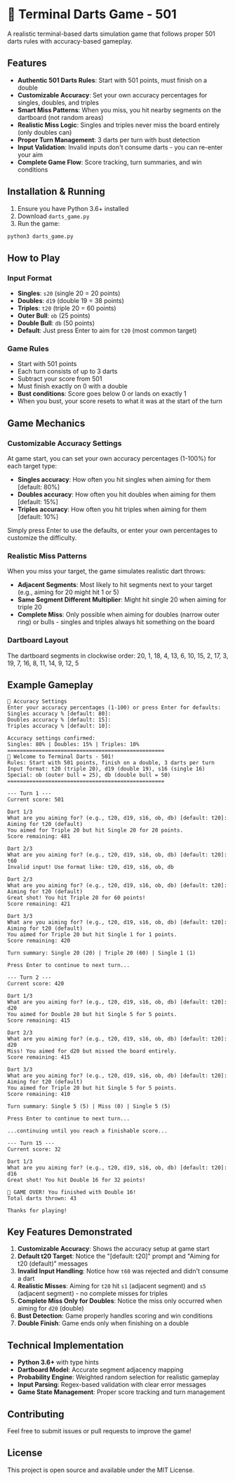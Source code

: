 # 🎯 Terminal Darts Game - 501

A realistic terminal-based darts simulation game that follows proper 501 darts rules with accuracy-based gameplay.

## Features

- **Authentic 501 Darts Rules**: Start with 501 points, must finish on a double
- **Customizable Accuracy**: Set your own accuracy percentages for singles, doubles, and triples
- **Smart Miss Patterns**: When you miss, you hit nearby segments on the dartboard (not random areas)
- **Realistic Miss Logic**: Singles and triples never miss the board entirely (only doubles can)
- **Proper Turn Management**: 3 darts per turn with bust detection
- **Input Validation**: Invalid inputs don't consume darts - you can re-enter your aim
- **Complete Game Flow**: Score tracking, turn summaries, and win conditions

## Installation & Running

1. Ensure you have Python 3.6+ installed
2. Download `darts_game.py`
3. Run the game:

```bash
python3 darts_game.py
```

## How to Play

### Input Format
- **Singles**: `s20` (single 20 = 20 points)
- **Doubles**: `d19` (double 19 = 38 points)  
- **Triples**: `t20` (triple 20 = 60 points)
- **Outer Bull**: `ob` (25 points)
- **Double Bull**: `db` (50 points)
- **Default**: Just press Enter to aim for `t20` (most common target)

### Game Rules
- Start with 501 points
- Each turn consists of up to 3 darts
- Subtract your score from 501
- Must finish exactly on 0 with a double
- **Bust conditions**: Score goes below 0 or lands on exactly 1
- When you bust, your score resets to what it was at the start of the turn

## Game Mechanics

### Customizable Accuracy Settings
At game start, you can set your own accuracy percentages (1-100%) for each target type:
- **Singles accuracy**: How often you hit singles when aiming for them [default: 80%]
- **Doubles accuracy**: How often you hit doubles when aiming for them [default: 15%]
- **Triples accuracy**: How often you hit triples when aiming for them [default: 10%]

Simply press Enter to use the defaults, or enter your own percentages to customize the difficulty.

### Realistic Miss Patterns
When you miss your target, the game simulates realistic dart throws:
- **Adjacent Segments**: Most likely to hit segments next to your target (e.g., aiming for 20 might hit 1 or 5)
- **Same Segment Different Multiplier**: Might hit single 20 when aiming for triple 20
- **Complete Miss**: Only possible when aiming for doubles (narrow outer ring) or bulls - singles and triples always hit something on the board

### Dartboard Layout
The dartboard segments in clockwise order: 20, 1, 18, 4, 13, 6, 10, 15, 2, 17, 3, 19, 7, 16, 8, 11, 14, 9, 12, 5

## Example Gameplay

```
🎯 Accuracy Settings
Enter your accuracy percentages (1-100) or press Enter for defaults:
Singles accuracy % [default: 80]: 
Doubles accuracy % [default: 15]: 
Triples accuracy % [default: 10]: 

Accuracy settings confirmed:
Singles: 80% | Doubles: 15% | Triples: 10%
==================================================
🎯 Welcome to Terminal Darts - 501!
Rules: Start with 501 points, finish on a double, 3 darts per turn
Input format: t20 (triple 20), d19 (double 19), s16 (single 16)
Special: ob (outer bull = 25), db (double bull = 50)
==================================================

--- Turn 1 ---
Current score: 501

Dart 1/3
What are you aiming for? (e.g., t20, d19, s16, ob, db) [default: t20]: 
Aiming for t20 (default)
You aimed for Triple 20 but hit Single 20 for 20 points.
Score remaining: 481

Dart 2/3
What are you aiming for? (e.g., t20, d19, s16, ob, db) [default: t20]: t60
Invalid input! Use format like: t20, d19, s16, ob, db

Dart 2/3
What are you aiming for? (e.g., t20, d19, s16, ob, db) [default: t20]: 
Aiming for t20 (default)
Great shot! You hit Triple 20 for 60 points!
Score remaining: 421

Dart 3/3
What are you aiming for? (e.g., t20, d19, s16, ob, db) [default: t20]: 
Aiming for t20 (default)
You aimed for Triple 20 but hit Single 1 for 1 points.
Score remaining: 420

Turn summary: Single 20 (20) | Triple 20 (60) | Single 1 (1)

Press Enter to continue to next turn...

--- Turn 2 ---
Current score: 420

Dart 1/3
What are you aiming for? (e.g., t20, d19, s16, ob, db) [default: t20]: d20
You aimed for Double 20 but hit Single 5 for 5 points.
Score remaining: 415

Dart 2/3
What are you aiming for? (e.g., t20, d19, s16, ob, db) [default: t20]: d20
Miss! You aimed for d20 but missed the board entirely.
Score remaining: 415

Dart 3/3
What are you aiming for? (e.g., t20, d19, s16, ob, db) [default: t20]: 
Aiming for t20 (default)
You aimed for Triple 20 but hit Single 5 for 5 points.
Score remaining: 410

Turn summary: Single 5 (5) | Miss (0) | Single 5 (5)

Press Enter to continue to next turn...

...continuing until you reach a finishable score...

--- Turn 15 ---
Current score: 32

Dart 1/3
What are you aiming for? (e.g., t20, d19, s16, ob, db) [default: t20]: d16
Great shot! You hit Double 16 for 32 points!

🎯 GAME OVER! You finished with Double 16!
Total darts thrown: 43

Thanks for playing!
```

## Key Features Demonstrated

1. **Customizable Accuracy**: Shows the accuracy setup at game start
2. **Default t20 Target**: Notice the "[default: t20]" prompt and "Aiming for t20 (default)" messages
3. **Invalid Input Handling**: Notice how `t60` was rejected and didn't consume a dart
4. **Realistic Misses**: Aiming for `t20` hit `s1` (adjacent segment) and `s5` (adjacent segment) - no complete misses for triples
5. **Complete Miss Only for Doubles**: Notice the miss only occurred when aiming for `d20` (double)
6. **Bust Detection**: Game properly handles scoring and win conditions
7. **Double Finish**: Game ends only when finishing on a double

## Technical Implementation

- **Python 3.6+** with type hints
- **Dartboard Model**: Accurate segment adjacency mapping
- **Probability Engine**: Weighted random selection for realistic gameplay
- **Input Parsing**: Regex-based validation with clear error messages
- **Game State Management**: Proper score tracking and turn management

## Contributing

Feel free to submit issues or pull requests to improve the game!

## License

This project is open source and available under the MIT License.
